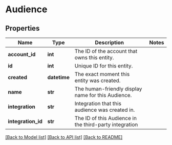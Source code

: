 # Audience


## Properties
Name | Type | Description | Notes
------------ | ------------- | ------------- | -------------
**account_id** | **int** | The ID of the account that owns this entity. | 
**id** | **int** | Unique ID for this entity. | 
**created** | **datetime** | The exact moment this entity was created. | 
**name** | **str** | The human-friendly display name for this Audience. | 
**integration** | **str** | Integration that this audience was created in. | 
**integration_id** | **str** | The ID of this Audience in the third-party integration | 

[[Back to Model list]](../README.md#documentation-for-models) [[Back to API list]](../README.md#documentation-for-api-endpoints) [[Back to README]](../README.md)


